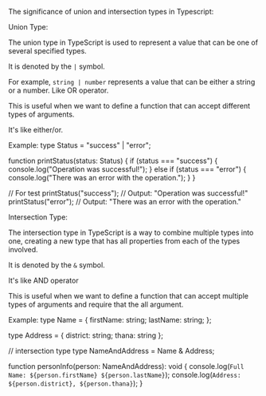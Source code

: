 The significance of union and intersection types in Typescript:


Union Type:

The union type in TypeScript is used to represent a value that can be one of several specified  types. 

It is denoted by the `|` symbol. 

For example, `string | number` represents a value that can be either a string or a number. Like OR operator.

This is useful when we want to define a function that can accept different types of arguments. 

It's like either/or.

Example:
type Status = "success" | "error";

function printStatus(status: Status) {
    if (status === "success") {
        console.log("Operation was successful!");
    } else if (status === "error") {
        console.log("There was an error with the operation.");
    }
}

// For test 
printStatus("success"); // Output: "Operation was successful!"
printStatus("error");   // Output: "There was an error with the operation."





Intersection Type:

The intersection type in TypeScript is a way to combine multiple types into one, creating a new type that has all properties from each of the types involved. 

It is denoted by the `&` symbol.

It's like AND operator

This is useful when we want to define a function that can accept multiple types of arguments and require that the all argument.

Example:
type Name = {
    firstName: string;
    lastName: string;
};

type Address = {
    district: string;
    thana: string
};

// intersection type 
type NameAndAddress = Name & Address;

function personInfo(person: NameAndAddress): void {
    console.log(`Full Name: ${person.firstName} ${person.lastName}`);
    console.log(`Address: ${person.district}, ${person.thana}`);
}